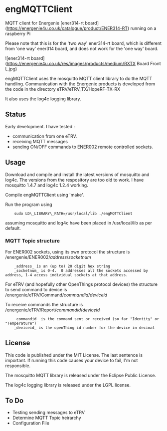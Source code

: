 # engMQTTClient
MQTT client for Energenie [ener314-rt board] (https://energenie4u.co.uk/catalogue/product/ENER314-RT) running on a raspberry Pi

Please note that this is for the 'two way' ener314-rt board, which is different from 'one way' ener314 board, and does not work for the 'one way' board.

![ener314-rt board] (https://energenie4u.co.uk/res/images/products/medium/RXTX Board Front L.jpg)

engMQTTClient uses the mosquitto MQTT client library to do the MQTT handling.  Communication with the Energenie products is developed from the code in  the directory eTRV/eTRV\_TX/HopeRF-TX-RX

It also uses the log4c logging library.

## Status
Early development. 
I have tested : 
* communication from one eTRV. 
* receiving MQTT messages 
* sending ON/OFF commands to ENER002 remote controlled sockets.

## Usage

Download and compile and install the latest versions of mosquitto and log4c.  The versions from the respository are too old to work.  I have mosquitto 1.4.7 and log4c 1.2.4 working.

Compile engMQTTClient using 'make'.

Run the program using

        sudo LD\_LIBRARY\_PATH=/usr/local/lib ./engMQTTClient

assuming mosquitto and log4c have been placed in /usr/local/lib as per default.

### MQTT Topic structure

For ENER002 sockets, using its own protocol the structure is
        /energenie/ENER002/_address_/_socketnum_

        _address_ is an (up to) 20 digit hex string 
        _socketnum_ is 0-4.  0 addresses all the sockets accessed by address, 1-4 access individual sockets at that address.

For eTRV (and hopefully other OpenThings protocol devices) the structure to send command to device is
        /energenie/eTRV/Command/_commandid_/_deviceid_

To receive commands the structure is
        /energenie/eTRV/Report/_commandid_/_deviceid_

        _commandid_ is the command sent or received (so far "Identity" or "Temperature")
        _deviceid_ is the openThing id number for the device in decimal

## License
This code is published under the MIT License.  The last sentence is important.  If running this code causes your device to fail, I'm not responsible.

The mosquitto MQTT library is released under the Eclipse Public License.

The log4c logging library is released under the LGPL license.

## To Do
* Testing sending messages to eTRV
* Determine MQTT Topic heirarchy
* Configuration File 
